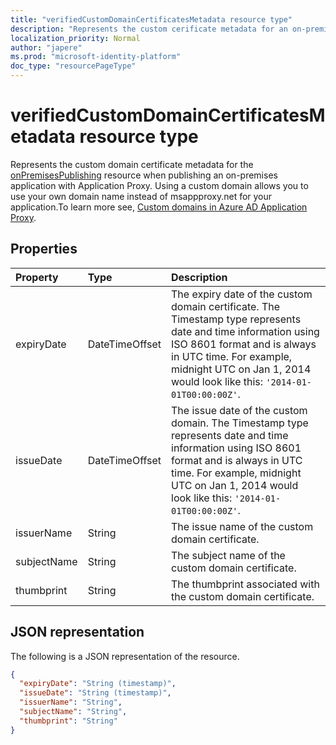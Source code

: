 ```yaml
---
title: "verifiedCustomDomainCertificatesMetadata resource type"
description: "Represents the custom cerificate metadata for an on-premises application published via Application Proxy."
localization_priority: Normal
author: "japere"
ms.prod: "microsoft-identity-platform"
doc_type: "resourcePageType"
---
```


# verifiedCustomDomainCertificatesMetadata resource type

Represents the custom domain certificate metadata for the [onPremisesPublishing](onpremisespublishing.md) resource when publishing an on-premises application with Application Proxy. Using a custom domain allows you to use your own domain name instead of msappproxy.net for your application.To learn more see, [Custom domains in Azure AD Application Proxy](https://docs.microsoft.com/azure/active-directory/manage-apps/application-proxy-configure-custom-domain).

## Properties

| Property     | Type        | Description |
|:-------------|:------------|:------------|
|expiryDate|DateTimeOffset| The expiry date of the custom domain certificate. The Timestamp type represents date and time information using ISO 8601 format and is always in UTC time. For example, midnight UTC on Jan 1, 2014 would look like this: `'2014-01-01T00:00:00Z'`. |
|issueDate|DateTimeOffset| The issue date of the custom domain. The Timestamp type represents date and time information using ISO 8601 format and is always in UTC time. For example, midnight UTC on Jan 1, 2014 would look like this: `'2014-01-01T00:00:00Z'`. |
|issuerName|String| The issue name of the custom domain certificate. |
|subjectName|String| The subject name of the custom domain certificate. |
|thumbprint|String| The thumbprint associated with the custom domain certificate. |

## JSON representation

The following is a JSON representation of the resource.

<!-- {
  "blockType": "resource",
  "optionalProperties": [

  ],
  "@odata.type": "microsoft.graph.verifiedCustomDomainCertificatesMetadata",
  "baseType": null
}-->

```json
{
  "expiryDate": "String (timestamp)",
  "issueDate": "String (timestamp)",
  "issuerName": "String",
  "subjectName": "String",
  "thumbprint": "String"
}
```

<!-- uuid: 16cd6b66-4b1a-43a1-adaf-3a886856ed98
2019-02-04 14:57:30 UTC -->
<!-- {
  "type": "#page.annotation",
  "description": "verifiedCustomDomainCertificatesMetadata resource",
  "keywords": "",
  "section": "documentation",
  "tocPath": ""
}-->